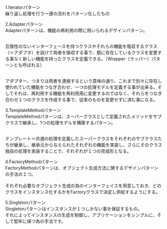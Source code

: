 1.Iteratorパターン<br>
繰り返し処理を行う一連の流れをパターン化したもの

2.Adapterパターン<br>
Adapterパターンは、機能の再利用の際に用いられるデザインパターン。<br><br>

互換性のないインターフェースを持つクラスやそれらの機能を吸収するクラス（＝アダプタ）を設けて両者を吸収する事で、既に存在しているクラスを変更する事なく新しい機能を持ったクラスを定義できる。（Wrapper（ラッパー）パターンとも呼ばれる）<br><br>

アダプター、つまりは両者を連絡するという意味の通り、これまで別々に存在し使われていた機能をつなぎ合わせ、一つの処理モデルを定義する事が出来る。そしてそれは、再利用する機能を再利用用に変更するのではなく、それらをつなぎ合わせ１つのクラスを作成する事で、従来のものを変更せずに済む事になる。<br>

3.TemplateMethodパターン<br>
TemplateMethodパターンは、スーパークラスとして定義されたメソッドをサブクラスで継承し、1つの処理モデルを構築するパターン。<br><br>

テンプレート＝共通の処理を定義したスーパークラスをそれぞれのサブクラスたちが継承し、継承元から与えられたそれぞれの機能を実装し、さらにそのクラス独自の処理を実装することで、それぞれが１つの完成形となる。<br>

4.FactoryMethodパターン<br>
FactoryMethodパターンは、オブジェクト生成方法に関するデザインパターンの手法の１つ。<br>
<br>
それぞれ必要なオブジェクト生成の為のインターフェイスを用意しておき、どのクラスをインスタンス化するかをFactoryクラスで決定し供給するようにする。<br>

5.Singletonパターン<br>
Singletonパターンはインスタンスが１つしかない事を保証するもの。<br>
それによってインスタンスの生成を制御し、アプリケーションをシンプルに、そして堅牢に保つ為の手法です。<br>